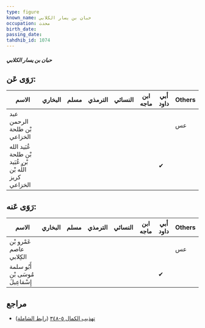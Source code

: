 ```yaml
---
type: figure
known_name: حبان بن يسار الكلابي
occupation: محدث
birth_date:
passing_date:
tahdhib_id: 1074
---
```

##### حبان بن يسار الكلابي

## رَوَى عَن:
| الاسم                                                   | البخاري | مسلم | الترمذي | النسائي | ابن ماجه | أبي داود | Others |
| ------------------------------------------------------- | ------- | ---- | ------- | ------- | -------- | -------- | ------ |
| عبد الرحمن بْن طلحة الخزاعي                             |         |      |         |         |          |          | عس     |
| عُبَيد الله بْن طلحة بْن عُبَيد اللَّه بْن كريز الخزاعي |         |      |         |         |          | ✔        |        |
## رَوَى عَنه:
| الاسم                              | البخاري | مسلم | الترمذي | النسائي | ابن ماجه | أبي داود | Others |
| ---------------------------------- | ------- | ---- | ------- | ------- | -------- | -------- | ------ |
| عَمْرو بْن عاصم الكِلابي           |         |      |         |         |          |          | عس     |
| أَبُو سلمة مُوسَى بْن إِسْمَاعِيلَ |         |      |         |         |          | ✔        |        |
## مراجع
- [تهذيب الكمال ٥-٣٤٨](obsidian://open?vault=Tahdhib-al-Kamal&file=Figures/١٠٧٤-حبان%20بن%20يسار%20الكلابي) ([رابط الشاملة](https://shamela.ws/book/3722/2426))
